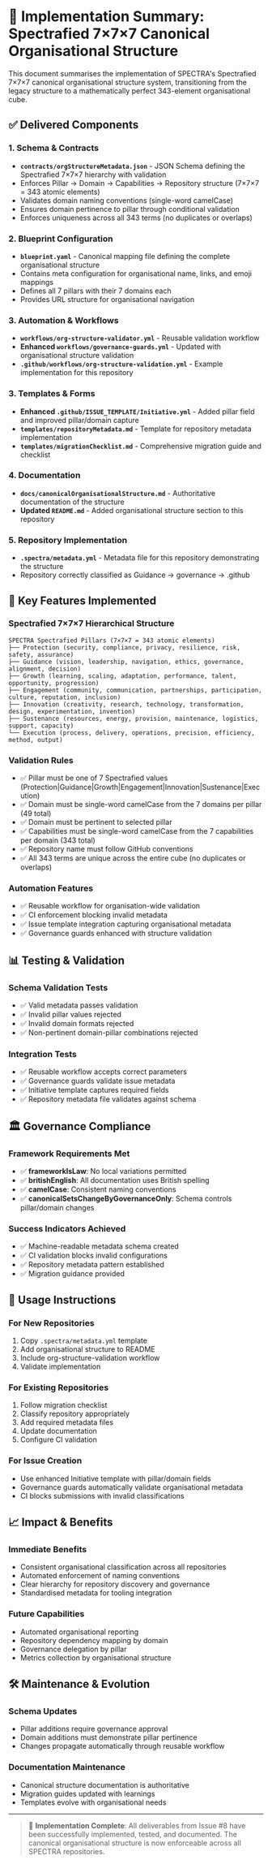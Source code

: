# 🚀 Implementation Summary: Spectrafied 7×7×7 Canonical Organisational Structure

This document summarises the implementation of SPECTRA's Spectrafied 7×7×7 canonical organisational structure system, transitioning from the legacy structure to a mathematically perfect 343-element organisational cube.

## ✅ Delivered Components

### 1. Schema & Contracts
- **`contracts/orgStructureMetadata.json`** - JSON Schema defining the Spectrafied 7×7×7 hierarchy with validation
- Enforces Pillar → Domain → Capabilities → Repository structure (7×7×7 = 343 atomic elements)
- Validates domain naming conventions (single-word camelCase)
- Ensures domain pertinence to pillar through conditional validation
- Enforces uniqueness across all 343 terms (no duplicates or overlaps)

### 2. Blueprint Configuration
- **`blueprint.yaml`** - Canonical mapping file defining the complete organisational structure
- Contains meta configuration for organisational name, links, and emoji mappings
- Defines all 7 pillars with their 7 domains each
- Provides URL structure for organisational navigation

### 3. Automation & Workflows
- **`workflows/org-structure-validator.yml`** - Reusable validation workflow
- **Enhanced `workflows/governance-guards.yml`** - Updated with organisational structure validation
- **`.github/workflows/org-structure-validation.yml`** - Example implementation for this repository

### 3. Templates & Forms
- **Enhanced `.github/ISSUE_TEMPLATE/Initiative.yml`** - Added pillar field and improved pillar/domain capture
- **`templates/repositoryMetadata.md`** - Template for repository metadata implementation
- **`templates/migrationChecklist.md`** - Comprehensive migration guide and checklist

### 4. Documentation
- **`docs/canonicalOrganisationalStructure.md`** - Authoritative documentation of the structure
- **Updated `README.md`** - Added organisational structure section to this repository

### 5. Repository Implementation
- **`.spectra/metadata.yml`** - Metadata file for this repository demonstrating the structure
- Repository correctly classified as Guidance → governance → .github

## 🎯 Key Features Implemented

### Spectrafied 7×7×7 Hierarchical Structure
```
SPECTRA Spectrafied Pillars (7×7×7 = 343 atomic elements)
├── Protection (security, compliance, privacy, resilience, risk, safety, assurance)
├── Guidance (vision, leadership, navigation, ethics, governance, alignment, decision)
├── Growth (learning, scaling, adaptation, performance, talent, opportunity, progression)
├── Engagement (community, communication, partnerships, participation, culture, reputation, inclusion)
├── Innovation (creativity, research, technology, transformation, design, experimentation, invention)
├── Sustenance (resources, energy, provision, maintenance, logistics, support, capacity)
└── Execution (process, delivery, operations, precision, efficiency, method, output)
```

### Validation Rules
- ✅ Pillar must be one of 7 Spectrafied values (Protection|Guidance|Growth|Engagement|Innovation|Sustenance|Execution)
- ✅ Domain must be single-word camelCase from the 7 domains per pillar (49 total)
- ✅ Domain must be pertinent to selected pillar
- ✅ Capabilities must be single-word camelCase from the 7 capabilities per domain (343 total)
- ✅ Repository name must follow GitHub conventions
- ✅ All 343 terms are unique across the entire cube (no duplicates or overlaps)

### Automation Features
- ✅ Reusable workflow for organisation-wide validation
- ✅ CI enforcement blocking invalid metadata
- ✅ Issue template integration capturing organisational metadata
- ✅ Governance guards enhanced with structure validation

## 📊 Testing & Validation

### Schema Validation Tests
- ✅ Valid metadata passes validation
- ✅ Invalid pillar values rejected
- ✅ Invalid domain formats rejected
- ✅ Non-pertinent domain-pillar combinations rejected

### Integration Tests
- ✅ Reusable workflow accepts correct parameters
- ✅ Governance guards validate issue metadata
- ✅ Initiative template captures required fields
- ✅ Repository metadata file validates against schema

## 🏛️ Governance Compliance

### Framework Requirements Met
- ✅ **frameworkIsLaw**: No local variations permitted
- ✅ **britishEnglish**: All documentation uses British spelling
- ✅ **camelCase**: Consistent naming conventions
- ✅ **canonicalSetsChangeByGovernanceOnly**: Schema controls pillar/domain changes

### Success Indicators Achieved
- ✅ Machine-readable metadata schema created
- ✅ CI validation blocks invalid configurations
- ✅ Repository metadata pattern established
- ✅ Migration guidance provided

## 🔄 Usage Instructions

### For New Repositories
1. Copy `.spectra/metadata.yml` template
2. Add organisational structure to README
3. Include org-structure-validation workflow
4. Validate implementation

### For Existing Repositories
1. Follow migration checklist
2. Classify repository appropriately
3. Add required metadata files
4. Update documentation
5. Configure CI validation

### For Issue Creation
- Use enhanced Initiative template with pillar/domain fields
- Governance guards automatically validate organisational metadata
- CI blocks submissions with invalid classifications

## 📈 Impact & Benefits

### Immediate Benefits
- Consistent organisational classification across all repositories
- Automated enforcement of naming conventions
- Clear hierarchy for repository discovery and governance
- Standardised metadata for tooling integration

### Future Capabilities
- Automated organisational reporting
- Repository dependency mapping by domain
- Governance delegation by pillar
- Metrics collection by organisational structure

## 🛠️ Maintenance & Evolution

### Schema Updates
- Pillar additions require governance approval
- Domain additions must demonstrate pillar pertinence
- Changes propagate automatically through reusable workflow

### Documentation Maintenance
- Canonical structure documentation is authoritative
- Migration guides updated with learnings
- Templates evolve with organisational needs

---

> 🎯 **Implementation Complete**: All deliverables from Issue #8 have been successfully implemented, tested, and documented. The canonical organisational structure is now enforceable across all SPECTRA repositories.